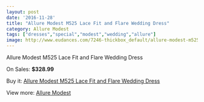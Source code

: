 ```yaml
---
layout: post
date: '2016-11-28'
title: "Allure Modest M525 Lace Fit and Flare Wedding Dress"
category: Allure Modest
tags: ["dresses","special","modest","wedding","allure"]
image: http://www.eudances.com/7246-thickbox_default/allure-modest-m525-lace-fit-and-flare-wedding-dress.jpg
---
```

Allure Modest M525 Lace Fit and Flare Wedding Dress

On Sales: **$328.99**
<a href="https://www.eudances.com/en/allure-modest/2612-allure-modest-m525-lace-fit-and-flare-wedding-dress.html"><amp-img layout="responsive" width="600" height="600" src="//www.eudances.com/7246-thickbox_default/allure-modest-m525-lace-fit-and-flare-wedding-dress.jpg" alt="Allure Modest M525 Lace Fit and Flare Wedding Dress 0" /></a>
<a href="https://www.eudances.com/en/allure-modest/2612-allure-modest-m525-lace-fit-and-flare-wedding-dress.html"><amp-img layout="responsive" width="600" height="600" src="//www.eudances.com/7247-thickbox_default/allure-modest-m525-lace-fit-and-flare-wedding-dress.jpg" alt="Allure Modest M525 Lace Fit and Flare Wedding Dress 1" /></a>
<a href="https://www.eudances.com/en/allure-modest/2612-allure-modest-m525-lace-fit-and-flare-wedding-dress.html"><amp-img layout="responsive" width="600" height="600" src="//www.eudances.com/7248-thickbox_default/allure-modest-m525-lace-fit-and-flare-wedding-dress.jpg" alt="Allure Modest M525 Lace Fit and Flare Wedding Dress 2" /></a>

Buy it: [Allure Modest M525 Lace Fit and Flare Wedding Dress](https://www.eudances.com/en/allure-modest/2612-allure-modest-m525-lace-fit-and-flare-wedding-dress.html "Allure Modest M525 Lace Fit and Flare Wedding Dress")

View more: [Allure Modest](https://www.eudances.com/en/38-allure-modest "Allure Modest")